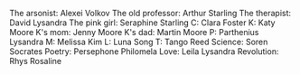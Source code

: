 The arsonist: Alexei Volkov 
The old professor: Arthur Starling
The therapist: David Lysandra
The pink girl: Seraphine Starling
C: Clara Foster
K: Katy Moore
K's mom: Jenny Moore
K's dad: Martin Moore
P: Parthenius Lysandra
M: Melissa Kim
L: Luna Song
T: Tango Reed
Science: Soren Socrates
Poetry: Persephone Philomela
Love: Leila Lysandra
Revolution: Rhys Rosaline